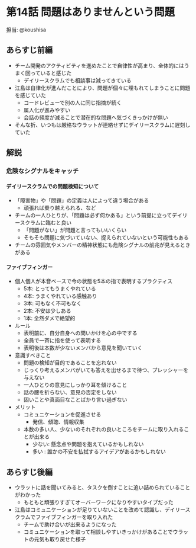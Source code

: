 # 第14話 問題はありませんという問題

担当: @koushisa

## あらすじ前編

- チーム開発のアクティビティを進めたことで自律性が高まり、全体的にはうまく回っていると感じた
  - デイリースクラムでも相談事は減ってきている
- 江島は自律化が進んだことにより、問題が個々に埋もれてしまうことに問題を感じていた
  - コードレビューで別の人に同じ指摘が続く
  - 属人化が進みやすい
  - 会話の頻度が減ることで潜在的な問題へ気づくきっかけが無い
- そんな折、いつもは厳格なウラットが連絡せずにデイリースクラムに遅刻していた

## 解説

### 危険なシグナルをキャッチ

#### デイリースクラムでの問題検知について

- 「障害物」や「問題」の定義は人によって違う場合がある
  - 頑張れば乗り越えられる、など
- チームの一人ひとりが、「問題は必ず何かある」という前提に立ってデイリースクラムに臨むと良い
  - 「問題がない」が問題と言ってもいいくらい
  - そもそも問題に気づいていない、捉えられていないという可能性もある
- チームの雰囲気やメンバーの精神状態にも危険シグナルの前兆が見えるときがある

#### ファイブフィンガー

- 個人個人が本音ベースで今の状態を5本の指で表明するプラクティス
  - 5本: とってもうまくやれている
  - 4本: うまくやれている感触あり
  - 3本: 可もなく不可もなく
  - 2本: 不安は少しある
  - 1本: 全然ダメで絶望的
- ルール
  - 表明前に、自分自身への問いかけを心の中でする
  - 全員で一斉に指を使って表明する
  - 表明後は本数が少ないメンバから意見を聞いていく
- 意識すべきこと
  - 問題の検知が目的であることを忘れない
  - じっくり考えるメンバがいても答えを出せるまで待つ、プレッシャーを与えない
  - 一人ひとりの意見にしっかり耳を傾けること
  - 話の腰を折らない、意見の否定をしない
  - 固いことや真面目なことばかり言い過ぎない
- メリット
  - コミュニケーションを促進させる
    - 発信、傾聴、情報収集
  - 本数の多い人、少ないのそれぞれの良いところをチームに取り入れることが出来る
    - 少ない: 懸念点や問題を抱えているかもしれない
    - 多い  : 誰かの不安を払拭するアイデアがあるかもしれない

## あらすじ後編

- ウラットに話を聞いてみると、タスクを倒すことに追い詰められていることがわかった
  - もともと頑張りすぎてオーバーワークになりやすいタイプだった
- 江島はコミュニケーションが足りていないことを改めて認識し、デイリースクラムでファイブフィンガーを取り入れた
  - チームで助け合いが出来るようになった
  - コミュニケーションを取って相談しやすいきっかけがあることでウラットの元気も取り戻せた様子
